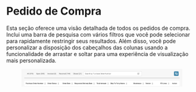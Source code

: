 # Pedido de Compra

Esta seção oferece uma visão detalhada de todos os pedidos de compra. Inclui uma barra de pesquisa com vários filtros que você pode selecionar para rapidamente restringir seus resultados. Além disso, você pode personalizar a disposição dos cabeçalhos das colunas usando a funcionalidade de arrastar e soltar para uma experiência de visualização mais personalizada.

<figure><img src="../../.gitbook/assets/purchase-order.png" alt=""><figcaption></figcaption></figure>
